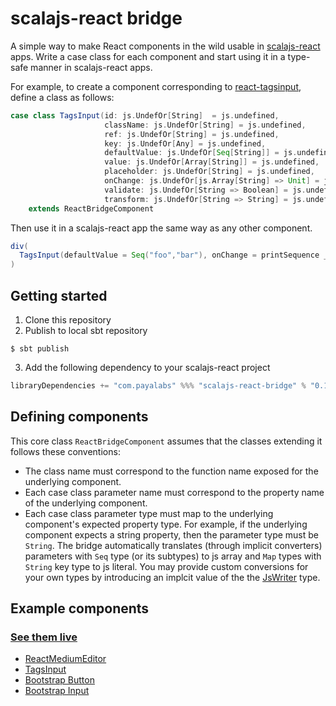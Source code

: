 # scalajs-react bridge

A simple way to make React components in the wild usable in [scalajs-react](https://github.com/japgolly/scalajs-react) apps. Write a case class for each component and start using it in a type-safe manner in scalajs-react apps.

For example, to create a component corresponding to [react-tagsinput](https://github.com/olahol/react-tagsinput), define a class as follows:

```scala
case class TagsInput(id: js.UndefOr[String]  = js.undefined,
                     className: js.UndefOr[String] = js.undefined,
                     ref: js.UndefOr[String] = js.undefined,
                     key: js.UndefOr[Any] = js.undefined,
                     defaultValue: js.UndefOr[Seq[String]] = js.undefined,
                     value: js.UndefOr[Array[String]] = js.undefined,
                     placeholder: js.UndefOr[String] = js.undefined,
                     onChange: js.UndefOr[js.Array[String] => Unit] = js.undefined,
                     validate: js.UndefOr[String => Boolean] = js.undefined,
                     transform: js.UndefOr[String => String] = js.undefined)
    extends ReactBridgeComponent
```

Then use it in a scalajs-react app the same way as any other component.

```scala
div(
  TagsInput(defaultValue = Seq("foo","bar"), onChange = printSequence _)
)
```

## Getting started

1. Clone this repository
2. Publish to local sbt repository
 ```
$ sbt publish
```

3. Add the following dependency to your scalajs-react project
 ```scala
libraryDependencies += "com.payalabs" %%% "scalajs-react-bridge" % "0.1.1-SNAPSHOT"
```

## Defining components

This core class `ReactBridgeComponent` assumes that the classes extending it follows these conventions:
- The class name must correspond to the function name exposed for the underlying component.
- Each case class parameter name must correspond to the property name of the underlying component.
- Each case class parameter type must map to the underlying component's expected property
  type. For example, if the underlying component expects a string property, then the parameter type must be `String`. The bridge automatically translates (through implicit converters) parameters with `Seq` type (or its subtypes) to js array and `Map` types with `String` key type to js literal. You may provide custom conversions for your own types by introducing an implcit value of the the [JsWriter](https://github.com/payalabs/scalajs-react-bridge/blob/master/src/main/scala/com/payalabs/scalajs/react/bridge/ReactBridgeComponent.scala) type.

## Example components

### [See them live](https://payalabs.github.io/scalajs-react-bridge-example)

- [ReactMediumEditor](https://github.com/payalabs/scalajs-react-bridge-example/blob/master/src/main/scala/com/payalabs/scalajs/react/bridge/elements/ReactMediumEditor.scala)
- [TagsInput](https://github.com/payalabs/scalajs-react-bridge-example/blob/master/src/main/scala/com/payalabs/scalajs/react/bridge/elements/TagsInput.scala)
- [Bootstrap Button](https://github.com/payalabs/scalajs-react-bridge-example/blob/master/src/main/scala/com/payalabs/scalajs/react/bridge/elements/Button.scala)
- [Bootstrap Input](https://github.com/payalabs/scalajs-react-bridge-example/blob/master/src/main/scala/com/payalabs/scalajs/react/bridge/elements/Input.scala)
